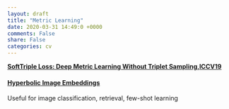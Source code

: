 ```yaml
---
layout: draft
title: "Metric Learning"
date: 2020-03-31 14:49:0 +0000
comments: False
share: False
categories: cv
---
```

<!--

https://www.zhihu.com/question/382802283/answer/1118867880

-->


**[SoftTriple Loss: Deep Metric Learning Without Triplet Sampling,ICCV19](https://arxiv.org/pdf/1909.05235.pdf)**


#### [Hyperbolic Image Embeddings](https://arxiv.org/pdf/1904.02239.pdf)

Useful for image classification, retrieval, few-shot learning








